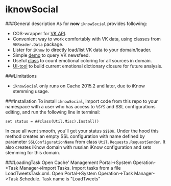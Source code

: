 iknowSocial
===========

###General description
As for **now** `iknowSocial` provides following:
  * COS-wrapper for [VK API](http://vk.com/dev/methods).
  * Convenient way to work comfortably with VK data, using classes from `VKReader.Data` package.
  * Lister for `iKnow` to directly load/list VK data to your domain/loader.
  * Simple [demo](../master/csp/vkreader.csp.xml) to query VK newsfeed.
  * Useful [class](../master/Misc/DomainEmotionalColoringCounter.xml) to count emotional coloring for all sources in domain.
  * [UI-tool](../master/csp/scaffold.csp.xml) to build current emotional dictionary closure for future analysis.

###Limitations
  * `iknowSocial` only runs on Cache 2015.2 and later, due to iKnow stemming usage.

###Installation
To install `iknowSocial`, import code from this repo to your namespace with a user who has access to `%SYS` and SSL configurations editing, and run the following line in terminal:

    set status = ##class(Util.Misc).Install()

In case all went smooth, you'll get your status `$$$OK`.
Under the hood this method creates an empty SSL configuration with name defined by parameter `SSLConfigurationName` from class `Util.Requests.RequestSender`. It also creates iKnow domain with russian iKnow configuration and sets stemming for this domain.


###LoadingTask
Open Cache' Management Portal->System Operation->Task Manager->Import Tasks.
Import tasks from a file LoadTweetsTask.xml.
Open Portal->System Operation->Task Manager->Task Schedule. Task name is "LoadTweets" 
